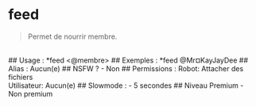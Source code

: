# feed

> Permet de nourrir membre.

<br>
## Usage :
*feed <@membre>
## Exemples :
*feed @Mr¤KayJayDee
## Alias :
Aucun(e)
## NSFW ?
- Non
## Permissions :
Robot: Attacher des fichiers
<br>
Utilisateur: Aucun(e)
## Slowmode :
- 5 secondes
## Niveau Premium
- Non premium